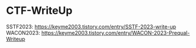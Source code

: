 # CTF-WriteUp

SSTF2023: https://keyme2003.tistory.com/entry/SSTF-2023-write-up
WACON2023: https://keyme2003.tistory.com/entry/WACON-2023-Prequal-Writeup